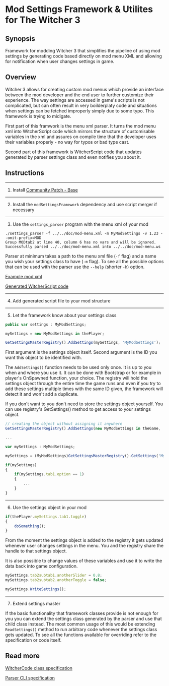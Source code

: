 # Mod Settings Framework & Utilites for The Witcher 3

## Synopsis
Framework for modding Witcher 3 that simplifies the pipeline of using mod settings by generating code based directly on mod menu XML and allowing for notification when user changes settings in game.

## Overview
Witcher 3 allows for creating custom mod menus which provide an interface between the mod developer and the end user to further customize their experience. The way settings are accessed in game's scripts is not complicated, but can often result in very boilderplaty code and situations when settings can be fetched improperly simply due to some typo. This framework is trying to midigate.

First part of this framwork is the menu xml parser. It turns the mod menu xml into WitcherScript code which mirrors the structure of customisable variables in the xml and assures on compile time that the developer uses their variables properly - no way for typos or bad type cast.

Second part of this framework is WitcherScript code that updates generated by parser settings class and even notifies you about it.

## Instructions
---
1. Install [Community Patch - Base](https://www.nexusmods.com/witcher3/mods/3652)

---

2. Install the `modSettingsFramework` dependency and use script merger if necessary

---

3. Use the `settings_parser` program with the menu xml of your mod

```shell
./settings_parser -f ../../doc/mod-menu.xml -m MyModSettings -v 1.23 --omit-prefix=MOD
Group MODtab2 at line 40, column 6 has no vars and will be ignored.
Successfully parsed ../../doc/mod-menu.xml into ../../doc/mod-menu.ws
```
Parser at minimum takes a path to the menu xml file (`-f` flag) and a name you wish your settings class to have (`-m` flag).
To see all the possible options that can be used with the parser use the `--help` (shorter `-h`) option.

[Example mod xml](doc/mod-menu.xml)

[Generated WitcherScript code](doc/mod-menu.ws)

---

4. Add generated script file to your mod structure 
   
---

5. Let the framework know about your settings class

```js
public var settings : MyModSettings;

mySettings = new MyModSettings in thePlayer;

GetSettingsMasterRegistry().AddSettings(mySettings, 'MyModSettings');
```
First argument is the settings object itself.
Second argument is the ID you want this object to be identified with.

The `AddSettings()` function needs to be used only once. It is up to you when and where you use it. It can be done with Bootstrap or for example in player's OnSpawned function, your choice. The registry will hold the settings object through the entire time the game runs and even if you try to add these settings multiple times with the same ID given, the framework will detect it and won't add a duplicate.


If you don't want to you don't need to store the settings object yourself. You can use registry's GetSettings() method to get access to your settings object.
```js
// creating the object without assigning it anywhere
GetSettingsMasterRegistry().AddSettings(new MyModSettings in theGame, 'MyModSettings');

...

var mySettings : MyModSettings;

mySettings = (MyModSettings)GetSettingsMasterRegistry().GetSettings('MyModSettings');

if(mySettings)
{
	if(mySettings.tab1.option == 1)
	{
		...
	}
}
```

---

6. Use the settings object in your mod

```js
if(thePlayer.mySettings.tab1.toggle)
{
	doSomething();
}
```
From the moment the settings object is added to the registry it gets updated whenever user changes settings in the menu. You and the registry share the handle to that settings object.

It is also possible to change values of these variables and use it to write the data back into game configuration.
```js
mySettings.tab2subtab1.anotherSlider = 0.8;
mySettings.tab2subtab2.anotherToggle = false;

mySettings.WriteSettings();
```

---

7. Extend settings master

If the basic functionality that framework classes provide is not enough for you you can extend the settings class generated by the parser and use that child class instead.
The most common usage of this would be extending `ReadSettings()` method to run arbitrary code whenever the settings class gets updated. To see all the functions available for overriding refer to the specification or code itself.


## Read more
[WitcherCode class specification](doc/class_specification.md)

[Parser CLI specification](doc/cli_specification.md)